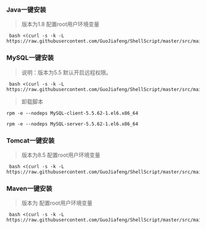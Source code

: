 

### Java一键安装
> 版本为1.8 配置root用户环境变量


~~~
 bash <(curl -s -k -L https://raw.githubusercontent.com/GuoJiafeng/ShellScript/master/src/main/resources/javaInstaller.sh)
~~~



### MySQL一键安装
> 说明：版本为5.5 默认开启远程权限。
~~~
 bash <(curl -s -k -L https://raw.githubusercontent.com/GuoJiafeng/ShellScript/master/src/main/resources/mysqlInstaller.sh)
~~~
> 卸载脚本
~~~
rpm -e --nodeps MySQL-client-5.5.62-1.el6.x86_64

rpm -e --nodeps MySQL-server-5.5.62-1.el6.x86_64
~~~




### Tomcat一键安装
> 版本为8.5  配置root用户环境变量


~~~
 bash <(curl -s -k -L https://raw.githubusercontent.com/GuoJiafeng/ShellScript/master/src/main/resources/tomcatInstaller.sh)
~~~




### Maven一键安装
> 版本为  配置root用户环境变量


~~~
 bash <(curl -s -k -L https://raw.githubusercontent.com/GuoJiafeng/ShellScript/master/src/main/resources/tomcatInstaller.sh)
~~~


